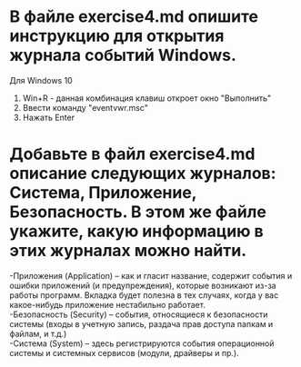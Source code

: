 # В файле exercise4.md опишите инструкцию для открытия журнала событий Windows.
Для Windows 10
1. Win+R - данная комбинация клавиш откроет окно "Выполнить"
2. Ввести команду "eventvwr.msc" 
3. Нажать  Enter

# Добавьте в файл exercise4.md описание следующих журналов: Система, Приложение, Безопасность. В этом же файле укажите, какую информацию в этих журналах можно найти.   

-Приложения (Application) – как и гласит название, содержит события и ошибки приложений (и предупреждения), которые возникают из-за работы программ. Вкладка будет полезна в тех случаях, когда у вас какое-нибудь приложение нестабильно работает.    
-Безопасность (Security) – cобытия, относящиеся к безопасности системы (входы в учетную запись, раздача прав доступа папкам и файлам, и т.д.)  
-Система (System) – здесь регистрируются события операционной системы и системных сервисов (модули, драйверы и пр.).    
